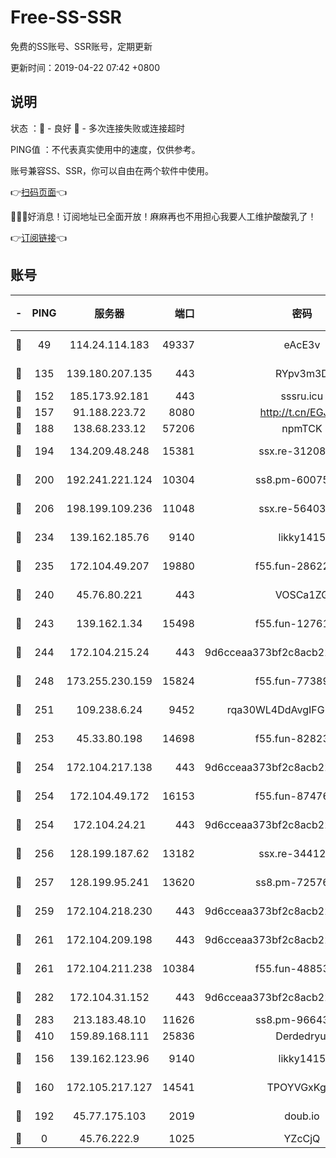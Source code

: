 # Free-SS-SSR

免费的SS账号、SSR账号，定期更新

更新时间：2019-04-22 07:42 +0800

## 说明

状态     ：🙂 - 良好 🙁 - 多次连接失败或连接超时

PING值   ：不代表真实使用中的速度，仅供参考。

账号兼容SS、SSR，你可以自由在两个软件中使用。

👉[扫码页面](https://liesauer.github.io/Free-SS-SSR/)👈

🎉🎉🎉好消息！订阅地址已全面开放！麻麻再也不用担心我要人工维护酸酸乳了！

👉[订阅链接](https://www.liesauer.net/yogurt/subscribe?ACCESS_TOKEN=DAYxR3mMaZAsaqUb)👈

## 账号

|-|PING|服务器|端口|密码|加密方式|区域|
|:----:|:----:|:-----:|-----:|:----:|:----:|:----:|
|🙂|49|114.24.114.183|49337|eAcE3v|chacha20-ietf|TW|
|🙂|135|139.180.207.135|443|RYpv3m3D|aes-256-cfb|JP|
|🙂|152|185.173.92.181|443|sssru.icu|rc4-md5|RU|
|🙂|157|91.188.223.72|8080|http://t.cn/EGJIyrl|rc4-md5|RU|
|🙂|188|138.68.233.12|57206|npmTCK|rc4-md5|US|
|🙂|194|134.209.48.248|15381|ssx.re-31208533|aes-256-cfb|US|
|🙂|200|192.241.221.124|10304|ss8.pm-60075022|aes-256-cfb|US|
|🙂|206|198.199.109.236|11048|ssx.re-56403118|aes-256-cfb|US|
|🙂|234|139.162.185.76|9140|likky1415|aes-256-cfb|DE|
|🙂|235|172.104.49.207|19880|f55.fun-28622670|aes-256-cfb|SG|
|🙂|240|45.76.80.221|443|VOSCa1ZG|aes-256-cfb|DE|
|🙂|243|139.162.1.34|15498|f55.fun-12761038|aes-256-cfb|SG|
|🙂|244|172.104.215.24|443|9d6cceaa373bf2c8acb22e60b6a58be6|aes-256-cfb|US|
|🙂|248|173.255.230.159|15824|f55.fun-77389160|aes-256-cfb|US|
|🙂|251|109.238.6.24|9452|rqa30WL4DdAvgIFG6Fs3znzTa|aes-256-cfb|FR|
|🙂|253|45.33.80.198|14698|f55.fun-82823193|aes-256-cfb|US|
|🙂|254|172.104.217.138|443|9d6cceaa373bf2c8acb22e60b6a58be6|aes-256-cfb|US|
|🙂|254|172.104.49.172|16153|f55.fun-87476561|aes-256-cfb|SG|
|🙂|254|172.104.24.21|443|9d6cceaa373bf2c8acb22e60b6a58be6|aes-256-cfb|US|
|🙂|256|128.199.187.62|13182|ssx.re-34412069|aes-256-cfb|SG|
|🙂|257|128.199.95.241|13620|ss8.pm-72576399|aes-256-cfb|SG|
|🙂|259|172.104.218.230|443|9d6cceaa373bf2c8acb22e60b6a58be6|aes-256-cfb|US|
|🙂|261|172.104.209.198|443|9d6cceaa373bf2c8acb22e60b6a58be6|aes-256-cfb|US|
|🙂|261|172.104.211.238|10384|f55.fun-48853529|aes-256-cfb|US|
|🙂|282|172.104.31.152|443|9d6cceaa373bf2c8acb22e60b6a58be6|aes-256-cfb|US|
|🙂|283|213.183.48.10|11626|ss8.pm-96643896|rc4-md5|RU|
|🙂|410|159.89.168.111|25836|Derdedryuj|chacha20|IN|
|🙂|156|139.162.123.96|9140|likky1415|aes-256-cfb|JP|
|🙂|160|172.105.217.127|14541|TPOYVGxKglpi|aes-256-cfb|JP|
|🙂|192|45.77.175.103|2019|doub.io|aes-128-ctr|SG|
|🙁|0|45.76.222.9|1025|YZcCjQ|rc4-md5|JP|
